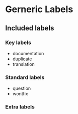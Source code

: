 # Gerneric Labels

## Included labels

### Key labels
 - documentation
 - duplicate
 - translation

 ### Standard labels
 - question
 - wontfix

 ### Extra labels